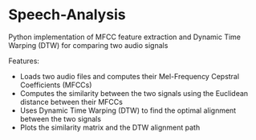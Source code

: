 # Speech-Analysis
Python implementation of MFCC feature extraction and Dynamic Time Warping (DTW) for comparing two audio signals

Features:

- Loads two audio files and computes their Mel-Frequency Cepstral Coefficients (MFCCs)
- Computes the similarity between the two signals using the Euclidean distance between their MFCCs
- Uses Dynamic Time Warping (DTW) to find the optimal alignment between the two signals
- Plots the similarity matrix and the DTW alignment path
